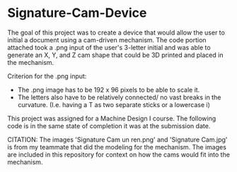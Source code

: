 # Signature-Cam-Device

The goal of this project was to create a device that would allow the user to initial a document using a cam-driven mechanism. The code portion attached took a .png input of the user's 3-letter initial and was able to generate an X, Y, and Z cam shape that could be 3D printed and placed in the mechanism. 

Criterion for the .png input:
- The .png image has to be 192 x 96 pixels to be able to scale it. 
- The letters also have to be relatively connected/ no vast breaks in the curvature. (I.e. having a T as two separate sticks or a lowercase i)

This project was assigned for a Machine Design I course. The following code is in the same state of completion it was at the submission date.


CITATION: The images 'Signature Cam un ren.png' and 'Signature Cam.jpg' is from my teammate that did the modeling for the mechanism. The images are included in this repository for context on how the cams would fit into the mechanism.
